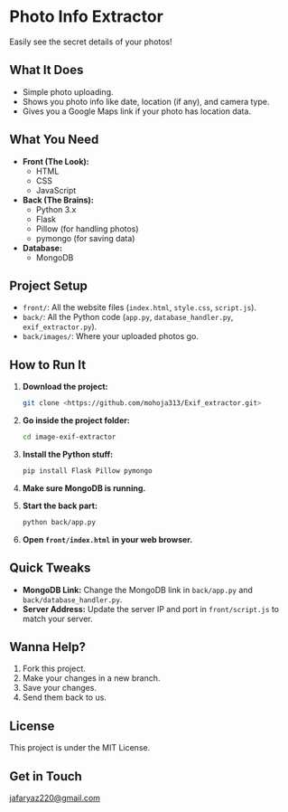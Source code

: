 # Photo Info Extractor

Easily see the secret details of your photos!

## What It Does

* Simple photo uploading.
* Shows you photo info like date, location (if any), and camera type.
* Gives you a Google Maps link if your photo has location data.

## What You Need

* **Front (The Look):**
    * HTML
    * CSS
    * JavaScript
* **Back (The Brains):**
    * Python 3.x
    * Flask
    * Pillow (for handling photos)
    * pymongo (for saving data)
* **Database:**
    * MongoDB

## Project Setup

* `front/`: All the website files (`index.html`, `style.css`, `script.js`).
* `back/`: All the Python code (`app.py`, `database_handler.py`, `exif_extractor.py`).
* `back/images/`: Where your uploaded photos go.

## How to Run It

1.  **Download the project:**

    ```bash
    git clone <https://github.com/mohoja313/Exif_extractor.git>
    ```

2.  **Go inside the project folder:**

    ```bash
    cd image-exif-extractor
    ```

3.  **Install the Python stuff:**

    ```bash
    pip install Flask Pillow pymongo
    ```

4.  **Make sure MongoDB is running.**
5.  **Start the back part:**

    ```bash
    python back/app.py
    ```

6.  **Open `front/index.html` in your web browser.**

## Quick Tweaks

* **MongoDB Link:** Change the MongoDB link in `back/app.py` and `back/database_handler.py`.
* **Server Address:** Update the server IP and port in `front/script.js` to match your server.

## Wanna Help?

1.  Fork this project.
2.  Make your changes in a new branch.
3.  Save your changes.
4.  Send them back to us.

## License

This project is under the MIT License.

## Get in Touch

[jafaryaz220@gmail.com](mailto:jafaryaz220@gmail.com)

